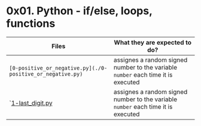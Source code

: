 # 0x01. Python - if/else, loops, functions

| Files							    | What they are expected to do?						      |
|-----------------------------------------------------------|---------------------------------------------------------------------------------|
|`[0-positive_or_negative.py](./0-positive_or_negative.py)` |assignes a random signed number to the variable `number` each time it is executed|
|`[1-last_digit.py](./1-last_digit.py)			    |assignes a random signed number to the variable `number` each time it is executed|
